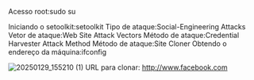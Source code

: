 Acesso root:sudo su

Iniciando o setoolkit:setoolkit
Tipo de ataque:Social-Engineering Attacks
Vetor de ataque:Web Site Attack Vectors
Método de ataque:Credential Harvester Attack Method 
Método de ataque:Site Cloner
Obtendo o endereço da máquina:ifconfig


![20250129_155210 (1)](https://github.com/user-attachments/assets/81f272e0-2ca4-480f-9802-15ec79ed4ea2)
URL para clonar: http://www.facebook.com

